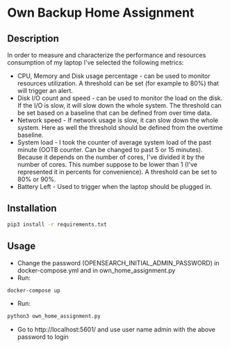 # Own Backup Home Assignment

## Description

In order to measure and characterize the performance and resources consumption of my laptop I've selected the following metrics:
* CPU, Memory and Disk usage percentage - can be used to monitor resources utilization. A threshold can be set (for example to 80%) that will trigger an alert.
* Disk I/O count and speed - can be used to monitor the load on the disk. If the I/O is slow, it will slow down the whole system. The threshold can be set based on a baseline that can be defined from over time data. 
* Network speed - If network usage is slow, it can slow down the whole system. Here as well the threshold should be defined from the overtime baseline.
* System load - I took the counter of average system load of the past minute (OOTB counter. Can be changed to past 5 or 15 minutes). Because it depends on the number of cores, I've divided it by the number of cores. This number suppose to be lower than 1 (I've represented it in percents for convenience). A threshold can be set to 80% or 90%.
* Battery Left - Used to trigger when the laptop should be plugged in.

## Installation
```bash
pip3 install -r requirements.txt
```

## Usage
* Change the password (OPENSEARCH_INITIAL_ADMIN_PASSWORD) in docker-compose.yml and in own_home_assignment.py
* Run:
```bash 
docker-compose up
````
* Run:
```bash
python3 own_home_assignment.py
```
* Go to http://localhost:5601/ and use user name admin with the above password to login
